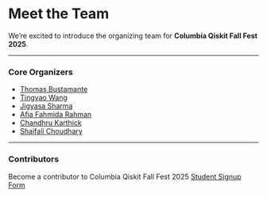 # Meet the Team

We’re excited to introduce the organizing team for **Columbia Qiskit Fall Fest 2025**.

---

### Core Organizers
- [Thomas Bustamante](https://www.linkedin.com/in/tombustamante/)
- [Tingyao Wang](https://www.linkedin.com/in/tingyaowang/)
- [Jigyasa Sharma](https://www.linkedin.com/in/jigyasasharm/)
- [Afia Fahmida Rahman](https://www.linkedin.com/in/afiafrahman/)  
- [Chandhru Karthick](https://www.linkedin.com/in/chandhru-k/)
- [Shaifali Choudhary](https://www.linkedin.com/in/shaifali-choudhary/)

---

### Contributors

Become a contributor to Columbia Qiskit Fall Fest 2025
[Student Signup Form](https://forms.gle/hAKgMEhcr8v4KAwo8) 
